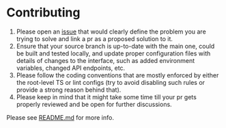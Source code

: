 # Contributing

1. Please open an [issue](https://github.com/input-output-hk/lace-public-poc/issues) that would clearly define the problem you are trying to solve and link a pr as a proposed solution to it.
2. Ensure that your source branch is up-to-date with the main one, could be built and tested locally, and update proper configuration files with details of changes to the interface, such as added environment variables, changed API endpoints, etc.
3. Please follow the coding conventions that are mostly enforced by either the root-level TS or lint configs (try to avoid disabling such rules or provide a strong reason behind that).
4. Please keep in mind that it might take some time till your pr gets properly reviewed and be open for further discussions.

Please see [README.md](https://github.com/input-output-hk/lace-public-poc/blob/main/apps/browser-extension-wallet/README.md) for more info.
